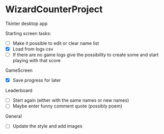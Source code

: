 # WizardCounterProject
 Tkinter desktop app


Starting screen tasks:<br />
- [ ] Make it possible to edit or clear name list
- [x] Load from logs csv
- [ ] If there are no game logs give the possibility to create some and start playing with that score

GameScreen
- [x] Save progress for later

Leaderboard
- [ ] Start again (either with the same names or new names)
- [ ] Maybe enter funny comment quote (possibly poem)

General 
- [ ] Update the style and add images
